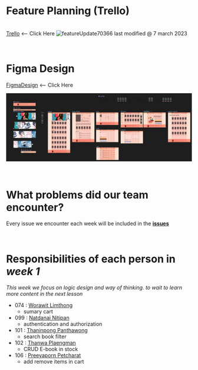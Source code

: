 # Feature Planning (Trello)
\
[Trello](https://trello.com/b/F0d8WIJd/feature) <-- Click Here
![featureUpdate70366](https://user-images.githubusercontent.com/62214133/223423985-85c29f85-2f8b-44fb-9f76-ef7b27ec0c1c.png)
last modified @ 7 march 2023

<br>

# Figma Design
[FigmaDesign](https://www.figma.com/file/KnPvfhgXbEzDCtDbK6kv9Z/e-book?node-id=0%3A1&t=5BTvm1etsIqcerSq-1) <-- Click Here


![picFigma](./pic/figma.jpg)

<br>

# What problems did our team encounter?
Every issue we encounter each week will be included in the <b>[issues](https://github.com/Nine0512/PROJECT2-SEC-2-Alumilize/issues/1)</b>

<br>

# Responsibilities of each person in _week 1_
_This week we focus on logic design and way of thinking. to wait to learn more content in the next lesson_

- 074 :  [Worawit Limthong](https://www.github.com/win2114)
	- sumary cart
- 099 :  [Natdanai Nitipan](https://www.github.com/c3bosskung)
	- authentication and authorization
-   101 :  [Thaninpong Panthawong](https://www.github.com/nonybueno)
	- search book filter
-   102 :  [Thanwa Plaengman](https://www.github.com/Nine0512)
	- CRUD E-book in stock
-   106 :  [Preeyaporn Petcharat](https://www.github.com/Preeyapornn)
	- add remove items in cart
